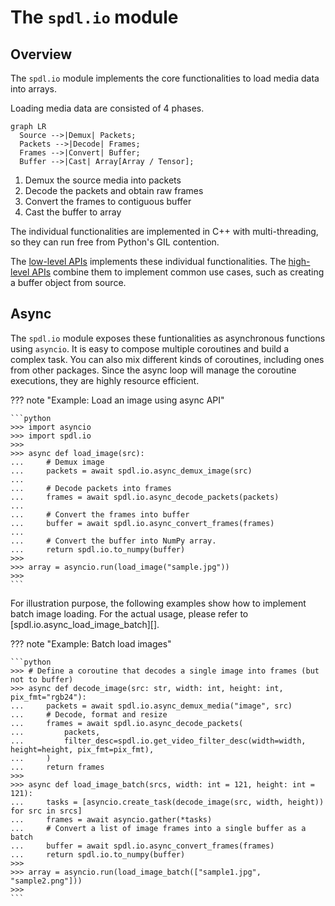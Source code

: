 # The `spdl.io` module

## Overview

The `spdl.io` module implements the core functionalities to load media data into arrays.

Loading media data are consisted of 4 phases.

``` mermaid
graph LR
  Source -->|Demux| Packets;
  Packets -->|Decode| Frames;
  Frames -->|Convert| Buffer;
  Buffer -->|Cast| Array[Array / Tensor];
```

1. Demux the source media into packets
2. Decode the packets and obtain raw frames
3. Convert the frames to contiguous buffer
4. Cast the buffer to array

The individual functionalities are implemented in C++ with multi-threading, so they can
run free from Python's GIL contention.

The [low-level APIs](./core/about.md) implements these individual functionalities.
The [high-level APIs](./api/load.md) combine them to implement common use cases, such as
creating a buffer object from source.

## Async

The `spdl.io` module exposes these funtionalities as asynchronous functions
 using `asyncio`. It is easy to compose multiple coroutines and build a complex task.
You can also mix different kinds of coroutines, including ones from other packages.
Since the async loop will manage the coroutine executions, they are highly resource
efficient.

??? note "Example: Load an image using async API"

    ```python
    >>> import asyncio
    >>> import spdl.io
    >>>
    >>> async def load_image(src):
    ...     # Demux image
    ...     packets = await spdl.io.async_demux_image(src)
    ...
    ...     # Decode packets into frames
    ...     frames = await spdl.io.async_decode_packets(packets)
    ...
    ...     # Convert the frames into buffer
    ...     buffer = await spdl.io.async_convert_frames(frames)
    ...
    ...     # Convert the buffer into NumPy array.
    ...     return spdl.io.to_numpy(buffer)
    >>>
    >>> array = asyncio.run(load_image("sample.jpg"))
    >>>
    ```

For illustration purpose, the following examples show how to implement
batch image loading. For the actual usage, please refer to
[spdl.io.async_load_image_batch][].


??? note "Example: Batch load images"

    ```python
    >>> # Define a coroutine that decodes a single image into frames (but not to buffer)
    >>> async def decode_image(src: str, width: int, height: int, pix_fmt="rgb24"):
    ...     packets = await spdl.io.async_demux_media("image", src)
    ...     # Decode, format and resize
    ...     frames = await spdl.io.async_decode_packets(
    ...         packets,
    ...         filter_desc=spdl.io.get_video_filter_desc(width=width, height=height, pix_fmt=pix_fmt),
    ...     )
    ...     return frames
    >>>
    >>> async def load_image_batch(srcs, width: int = 121, height: int = 121):
    ...     tasks = [asyncio.create_task(decode_image(src, width, height)) for src in srcs]
    ...     frames = await asyncio.gather(*tasks)
    ...     # Convert a list of image frames into a single buffer as a batch
    ...     buffer = await spdl.io.async_convert_frames(frames)
    ...     return spdl.io.to_numpy(buffer)
    >>>
    >>> array = asyncio.run(load_image_batch(["sample1.jpg", "sample2.png"]))
    >>>
    ```
